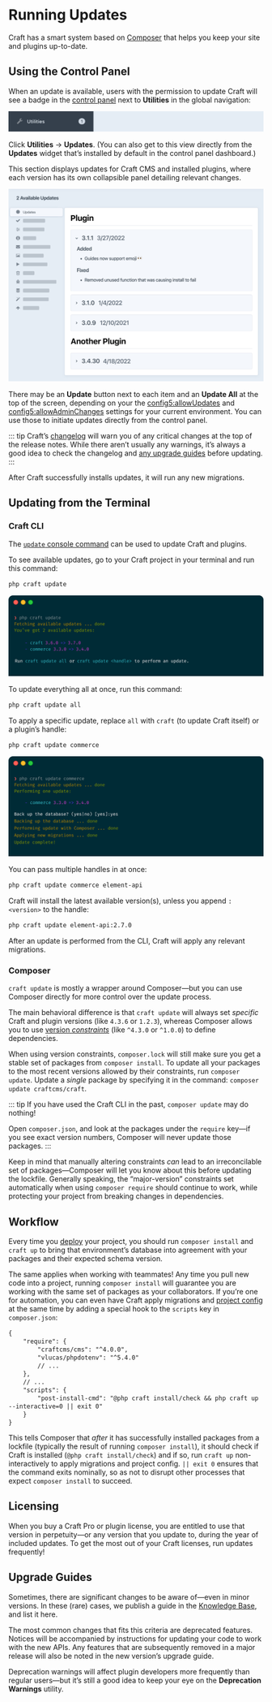 # Running Updates

Craft has a smart system based on [Composer](https://getcomposer.org) that helps you keep your site and plugins up-to-date.

<!-- more -->

## Using the Control Panel

When an update is available, users with the permission to update Craft will see a badge in the [control panel](./control-panel.md) next to **Utilities** in the global navigation:

![Screenshot of control panel cropped to “Utilities” global navigation item, which contains a circular badge with the number “1” in it](./images/update-badge.png)

Click **Utilities** → **Updates**. (You can also get to this view directly from the **Updates** widget that’s installed by default in the control panel dashboard.)

This section displays updates for Craft CMS and installed plugins, where each version has its own collapsible panel detailing relevant changes.

![Stylized screenshot of “Updates” page, which displays two plugins with newer versions with collapsible panes detailing their changes](./images/updates.png)

There may be an **Update** button next to each item and an **Update All** at the top of the screen, depending on your the <config5:allowUpdates> and <config5:allowAdminChanges> settings for your current environment. You can use those to initiate updates directly from the control panel.

::: tip
Craft’s [changelog](repo:craftcms/cms/blob/main/CHANGELOG.md) will warn you of any critical changes at the top of the release notes. While there aren’t usually any warnings, it’s always a good idea to check the changelog and [any upgrade guides](#upgrade-guides) before updating.
:::

After Craft successfully installs updates, it will run any new migrations.

## Updating from the Terminal

### Craft CLI

The [`update` console command](reference/cli.md#update) can be used to update Craft and plugins.

To see available updates, go to your Craft project in your terminal and run this command:

```bash
php craft update
```

![An example interaction with the `update` command.](./images/cli-update-info.png)

To update everything all at once, run this command:

```bash
php craft update all
```

To apply a specific update, replace `all` with `craft` (to update Craft itself) or a plugin’s handle:

```bash
php craft update commerce
```

![An example interaction with the `update <handle>` command.](./images/cli-update-plugin.png)

You can pass multiple handles in at once:

```bash
php craft update commerce element-api
```

Craft will install the latest available version(s), unless you append `:<version>` to the handle:

```bash
php craft update element-api:2.7.0
```

After an update is performed from the CLI, Craft will apply any relevant migrations.

### Composer

`craft update` is mostly a wrapper around Composer—but you can use Composer directly for more control over the update process.

The main behavioral difference is that `craft update` will always set _specific_ Craft and plugin versions (like `4.3.6` or `1.2.3`), whereas Composer allows you to use [version _constraints_](https://getcomposer.org/doc/articles/versions.md)  (like `^4.3.0` or `^1.0.0`) to define dependencies.

When using version constraints, `composer.lock` will still make sure you get a stable set of packages from `composer install`. To update all your packages to the most recent versions allowed by their constraints, run `composer update`. Update a _single_ package by specifying it in the command: `composer update craftcms/craft`.

::: tip
If you have used the Craft CLI in the past, `composer update` may do nothing!

Open `composer.json`, and look at the packages under the `require` key—if you see exact version numbers, Composer will never update those packages.
:::

Keep in mind that manually altering constraints _can_ lead to an irreconcilable set of packages—Composer will let you know about this before updating the lockfile. Generally speaking, the “major-version” constraints set automatically when using `composer require` should continue to work, while protecting your project from breaking changes in dependencies.

## Workflow

Every time you [deploy](./deploy.md) your project, you should run `composer install` and `craft up` to bring that environment’s database into agreement with your packages and their expected schema version.

The same applies when working with teammates! Any time you pull new code into a project, running `composer install` will guarantee you are working with the same set of packages as your collaborators. If you’re one for automation, you can even have Craft apply migrations and [project config](system/project-config.md) at the same time by adding a special hook to the `scripts` key in `composer.json`:

```json{9}
{
    "require": {
        "craftcms/cms": "^4.0.0",
        "vlucas/phpdotenv": "^5.4.0"
        // ...
    },
    // ...
    "scripts": {
        "post-install-cmd": "@php craft install/check && php craft up --interactive=0 || exit 0"
    }
}
```

This tells Composer that _after_ it has successfully installed packages from a lockfile (typically the result of running `composer install`), it should check if Craft is installed (`@php craft install/check`) and if so, run `craft up` non-interactively to apply migrations and project config. `|| exit 0` ensures that the command exits nominally, so as not to disrupt other processes that expect `composer install` to succeed.

## Licensing

When you buy a Craft Pro or plugin license, you are entitled to use that version in perpetuity—or any version that you update to, during the year of included updates. To get the most out of your Craft licenses, run updates frequently!

## Upgrade Guides

Sometimes, there are significant changes to be aware of—even in minor versions. In these (rare) cases, we publish a guide in the [Knowledge Base](kb:development), and list it here.

The most common changes that fits this criteria are deprecated features. Notices will be accompanied by instructions for updating your code to work with the new APIs. Any features that are subsequently removed in a major release will also be noted in the new version’s upgrade guide.

Deprecation warnings will affect plugin developers more frequently than regular users—but it’s still a good idea to keep your eye on the **Deprecation Warnings** utility.
